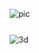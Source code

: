 ![pic](https://user-images.githubusercontent.com/77166960/161437870-b88de6ec-120b-47fd-a5a6-88e0bc8e4053.png)

##

![3d](./profile-3d-contrib/profile-night-rainbow.svg)

##
